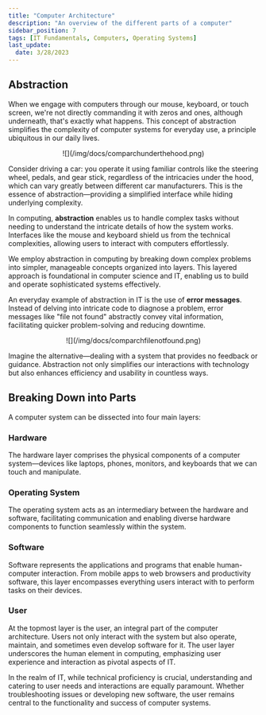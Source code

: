 ```yaml
---
title: "Computer Architecture"
description: "An overview of the different parts of a computer"
sidebar_position: 7
tags: [IT Fundamentals, Computers, Operating Systems]
last_update:
  date: 3/28/2023
---
```



## Abstraction 

When we engage with computers through our mouse, keyboard, or touch screen, we're not directly commanding it with zeros and ones, although underneath, that's exactly what happens. This concept of abstraction simplifies the complexity of computer systems for everyday use, a principle ubiquitous in our daily lives.

<p align=center>
![](/img/docs/comparchunderthehood.png)
</p>

Consider driving a car: you operate it using familiar controls like the steering wheel, pedals, and gear stick, regardless of the intricacies under the hood, which can vary greatly between different car manufacturers. This is the essence of abstraction—providing a simplified interface while hiding underlying complexity.

In computing, **abstraction** enables us to handle complex tasks without needing to understand the intricate details of how the system works. Interfaces like the mouse and keyboard shield us from the technical complexities, allowing users to interact with computers effortlessly.

We employ abstraction in computing by breaking down complex problems into simpler, manageable concepts organized into layers. This layered approach is foundational in computer science and IT, enabling us to build and operate sophisticated systems effectively.

An everyday example of abstraction in IT is the use of **error messages**. Instead of delving into intricate code to diagnose a problem, error messages like "file not found" abstractly convey vital information, facilitating quicker problem-solving and reducing downtime.

<p align=center>
![](/img/docs/comparchfilenotfound.png)
</p>

Imagine the alternative—dealing with a system that provides no feedback or guidance. Abstraction not only simplifies our interactions with technology but also enhances efficiency and usability in countless ways.


## Breaking Down into Parts

A computer system can be dissected into four main layers:

### Hardware

The hardware layer comprises the physical components of a computer system—devices like laptops, phones, monitors, and keyboards that we can touch and manipulate.

### Operating System

The operating system acts as an intermediary between the hardware and software, facilitating communication and enabling diverse hardware components to function seamlessly within the system.

### Software

Software represents the applications and programs that enable human-computer interaction. From mobile apps to web browsers and productivity software, this layer encompasses everything users interact with to perform tasks on their devices.

### User

At the topmost layer is the user, an integral part of the computer architecture. Users not only interact with the system but also operate, maintain, and sometimes even develop software for it. The user layer underscores the human element in computing, emphasizing user experience and interaction as pivotal aspects of IT.

In the realm of IT, while technical proficiency is crucial, understanding and catering to user needs and interactions are equally paramount. Whether troubleshooting issues or developing new software, the user remains central to the functionality and success of computer systems.